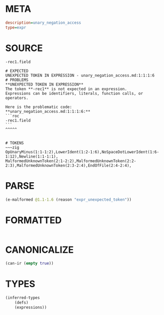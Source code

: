 # META
~~~ini
description=unary_negation_access
type=expr
~~~
# SOURCE
~~~roc
-rec1.field
~~~
~~~
# EXPECTED
UNEXPECTED TOKEN IN EXPRESSION - unary_negation_access.md:1:1:1:6
# PROBLEMS
**UNEXPECTED TOKEN IN EXPRESSION**
The token **-rec1** is not expected in an expression.
Expressions can be identifiers, literals, function calls, or operators.

Here is the problematic code:
**unary_negation_access.md:1:1:1:6:**
```roc
-rec1.field
```
^^^^^


# TOKENS
~~~zig
OpUnaryMinus(1:1-1:2),LowerIdent(1:2-1:6),NoSpaceDotLowerIdent(1:6-1:12),Newline(1:1-1:1),
MalformedUnknownToken(2:1-2:2),MalformedUnknownToken(2:2-2:3),MalformedUnknownToken(2:3-2:4),EndOfFile(2:4-2:4),
~~~
# PARSE
~~~clojure
(e-malformed @1.1-1.6 (reason "expr_unexpected_token"))
~~~
# FORMATTED
~~~roc

~~~
# CANONICALIZE
~~~clojure
(can-ir (empty true))
~~~
# TYPES
~~~clojure
(inferred-types
	(defs)
	(expressions))
~~~
